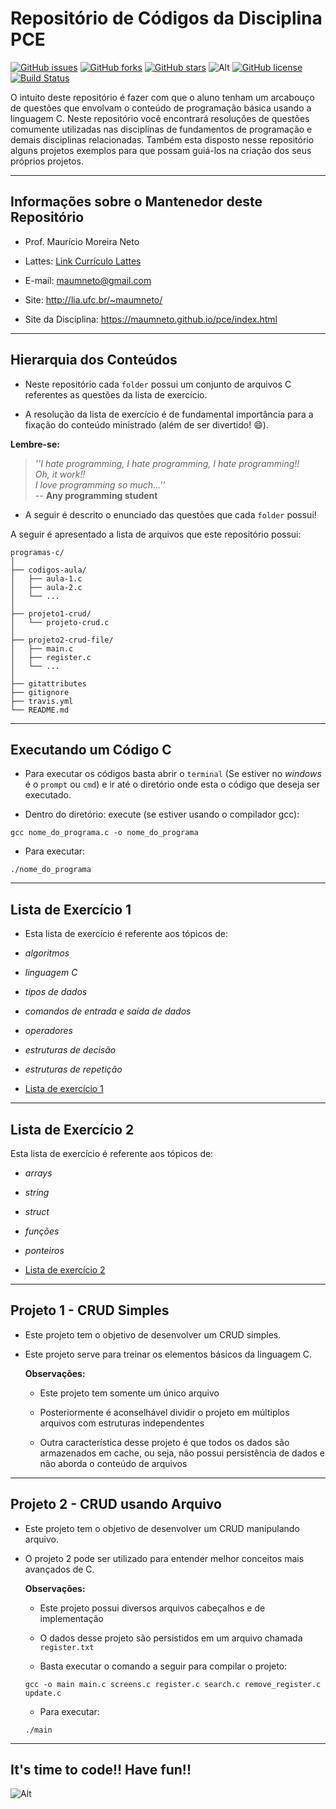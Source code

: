 # **Repositório de Códigos da Disciplina PCE**

[![GitHub issues](https://img.shields.io/github/issues/maumneto/programas-c)](https://github.com/maumneto/programas-c/issues)
[![GitHub forks](https://img.shields.io/github/forks/maumneto/programas-c)](https://github.com/maumneto/programas-c/network)
[![GitHub stars](https://img.shields.io/github/stars/maumneto/programas-c)](https://github.com/maumneto/programas-c/stargazers)
![Alt](https://img.shields.io/badge/version-v1.0.3-orange)
[![GitHub license](https://img.shields.io/github/license/maumneto/programas-c)](https://github.com/maumneto/programas-c/blob/master/LICENSE)
[![Build Status](https://travis-ci.com/maumneto/programas-c.svg?branch=master)](https://travis-ci.com/maumneto/programas-c)

O intuito deste repositório é fazer com que o aluno tenham um arcabouço de questões que envolvam o conteúdo de programação básica usando a linguagem C. Neste repositório você encontrará resoluções de questões comumente utilizadas nas disciplinas de fundamentos de programação e demais disciplinas relacionadas. Também esta disposto nesse repositório alguns projetos exemplos para que possam guiá-los na criação dos seus próprios projetos.  

----

## **Informações sobre o Mantenedor deste Repositório**

- Prof. Maurício Moreira Neto

- Lattes: [Link Currículo Lattes](http://lattes.cnpq.br/7534400645876830)

- E-mail: <maumneto@gmail.com>

- Site: <http://lia.ufc.br/~maumneto/>

- Site da Disciplina: <https://maumneto.github.io/pce/index.html>

----

## **Hierarquia dos Conteúdos**

- Neste repositório cada `folder` possui um conjunto de arquivos C referentes as questões da lista de exercício.

- A resolução da lista de exercício é de fundamental importância para a fixação do conteúdo ministrado (além de ser divertido! :smile:).

**Lembre-se:**

>_''I hate programming, I hate programming, I hate programming!!_\
>_Oh, it work!!_\
>_I love programming so much...''_\
> -- **Any programming student**

- A seguir é descrito o enunciado das questões que cada `folder` possui!

 A seguir é apresentado a lista de arquivos que este repositório possui:

```command
programas-c/
│
├── codigos-aula/
│   ├── aula-1.c
│   ├── aula-2.c
│   └── ...
│
├── projeto1-crud/
│   └── projeto-crud.c
│
├── projeto2-crud-file/
│   ├── main.c
│   ├── register.c
│   └── ...
│
├── gitattributes
├── gitignore
├── travis.yml
└── README.md
```

----

## **Executando um Código C**

- Para executar os códigos basta abrir o `terminal` (Se estiver no *windows* é o `prompt` ou `cmd`) e ir até o diretório onde esta o código que deseja ser executado.

- Dentro do diretório: execute (se estiver usando o compilador gcc):
  
```console
gcc nome_do_programa.c -o nome_do_programa
```

- Para executar:
  
```console
./nome_do_programa
```

----

## **Lista de Exercício 1**

- Esta lista de exercício é referente aos tópicos de:

- _algoritmos_
- _linguagem C_
- _tipos de dados_
- _comandos de entrada e saída de dados_
- _operadores_
- _estruturas de decisão_
- _estruturas de repetição_

- [Lista de exercício 1](markdown/lista-exercicio-1.md)

----

## **Lista de Exercício 2**

Esta lista de exercício é referente aos tópicos de:

- _arrays_
- _string_
- _struct_
- _funções_
- _ponteiros_
  
- [Lista de exercício 2](markdown/lista-exercicio-2.md)

----

## **Projeto 1 - CRUD Simples**
  
- Este projeto tem o objetivo de desenvolver um CRUD simples.

- Este projeto serve para treinar os elementos básicos da linguagem C.
  
  **Observações:**
  - Este projeto tem somente um único arquivo
  
  - Posteriormente é aconselhável dividir o projeto em múltiplos arquivos com estruturas independentes
  
  - Outra característica desse projeto é que todos os dados são armazenados em cache, ou seja, não possui persistência de dados e não aborda o conteúdo de arquivos

----

## **Projeto 2 - CRUD usando Arquivo**

- Este projeto tem o objetivo de desenvolver um CRUD manipulando arquivo.

- O projeto 2 pode ser utilizado para entender melhor conceitos mais avançados de C.

  **Observações:**
  - Este projeto possui diversos arquivos cabeçalhos e de implementação

  - O dados desse projeto são persistidos em um arquivo chamada `register.txt`

  - Basta executar o comando a seguir para compilar o projeto:

  ```console
  gcc -o main main.c screens.c register.c search.c remove_register.c update.c
  ```

  - Para executar:
  
  ```console
  ./main
  ```
  
----

## **It's time to code!! Have fun!!**

![Alt](https://media.giphy.com/media/ZVik7pBtu9dNS/giphy.gif)

<!-- 
├── lista-exercicio-1/
│   ├── questao-3.c
│   ├── questao-4.c
│   └── ...
│
├── lista-exercicio-2/
│   ├── questao-1.c
│   ├── questao-2.c
│   └── ...
│ 
-->